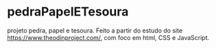# pedraPapelETesoura

projeto pedra, papel e tesoura. Feito a partir do estudo do site https://www.theodinproject.com/, com foco em 
html, CSS e JavaScript.